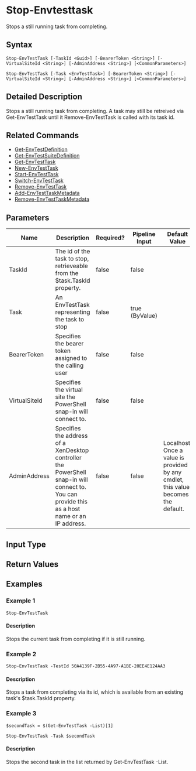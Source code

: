 ﻿
# Stop-Envtesttask
Stops a still running task from completing.
## Syntax
```
Stop-EnvTestTask [-TaskId <Guid>] [-BearerToken <String>] [-VirtualSiteId <String>] [-AdminAddress <String>] [<CommonParameters>]

Stop-EnvTestTask [-Task <EnvTestTask>] [-BearerToken <String>] [-VirtualSiteId <String>] [-AdminAddress <String>] [<CommonParameters>]
```
## Detailed Description
Stops a still running task from completing.  A task may still be retreived via Get-EnvTestTask until it Remove-EnvTestTask is called with its task id.


## Related Commands

* [Get-EnvTestDefinition](./Get-EnvTestDefinition/)
* [Get-EnvTestSuiteDefinition](./Get-EnvTestSuiteDefinition/)
* [Get-EnvTestTask](./Get-EnvTestTask/)
* [New-EnvTestTask](./New-EnvTestTask/)
* [Start-EnvTestTask](./Start-EnvTestTask/)
* [Switch-EnvTestTask](./Switch-EnvTestTask/)
* [Remove-EnvTestTask](./Remove-EnvTestTask/)
* [Add-EnvTestTaskMetadata](./Add-EnvTestTaskMetadata/)
* [Remove-EnvTestTaskMetadata](./Remove-EnvTestTaskMetadata/)
## Parameters
| Name   | Description | Required? | Pipeline Input | Default Value |
| --- | --- | --- | --- | --- |
| TaskId | The id of the task to stop, retrieveable from the \$task.TaskId property. | false | false |  |
| Task | An EnvTestTask representing the task to stop | false | true (ByValue) |  |
| BearerToken | Specifies the bearer token assigned to the calling user | false | false |  |
| VirtualSiteId | Specifies the virtual site the PowerShell snap-in will connect to. | false | false |  |
| AdminAddress | Specifies the address of a XenDesktop controller the PowerShell snap-in will connect to. You can provide this as a host name or an IP address. | false | false | Localhost. Once a value is provided by any cmdlet, this value becomes the default. |

## Input Type

### 

## Return Values

### 

## Examples

### Example 1
```
Stop-EnvTestTask
```
#### Description
Stops the current task from completing if it is still running.
### Example 2
```
Stop-EnvTestTask -TestId 50A4139F-2B55-4A97-A1BE-20EE4E124AA3
```
#### Description
Stops a task from completing via its id, which is available from an existing task's \$task.TaskId property.
### Example 3
```
$secondTask = $(Get-EnvTestTask -List)[1]

Stop-EnvTestTask -Task $secondTask
```
#### Description
Stops the second task in the list returned by Get-EnvTestTask -List.

